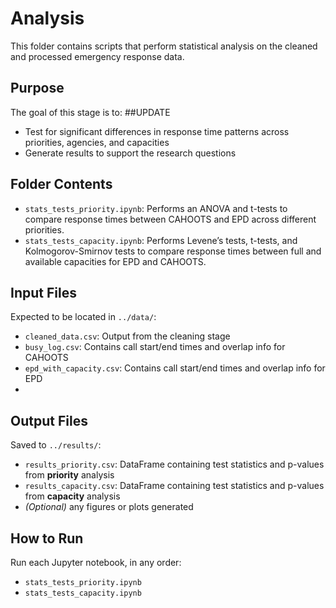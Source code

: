 # Analysis

This folder contains scripts that perform statistical analysis on the cleaned and processed emergency response data.

## Purpose

The goal of this stage is to: ##UPDATE
- Test for significant differences in response time patterns across priorities, agencies, and capacities
- Generate results to support the research questions

## Folder Contents

- `stats_tests_priority.ipynb`: Performs an ANOVA and t-tests to compare response times between CAHOOTS and EPD across different priorities.
- `stats_tests_capacity.ipynb`: Performs Levene’s tests, t-tests, and Kolmogorov-Smirnov tests to compare response times between full and available capacities for EPD and CAHOOTS.

## Input Files

Expected to be located in `../data/`:
- `cleaned_data.csv`: Output from the cleaning stage
- `busy_log.csv`: Contains call start/end times and overlap info for CAHOOTS
- `epd_with_capacity.csv`: Contains call start/end times and overlap info for EPD
- 
## Output Files

Saved to `../results/`:
- `results_priority.csv`: DataFrame containing test statistics and p-values from **priority** analysis
- `results_capacity.csv`: DataFrame containing test statistics and p-values from **capacity** analysis
- *(Optional)* any figures or plots generated

## How to Run

Run each Jupyter notebook, in any order:

- `stats_tests_priority.ipynb`
- `stats_tests_capacity.ipynb`
